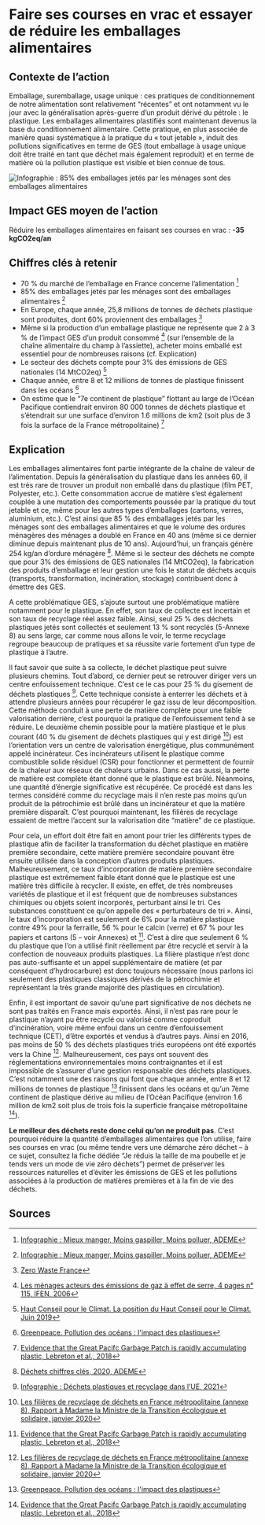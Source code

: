 # Faire ses courses en vrac et essayer de réduire les emballages alimentaires

## Contexte de l’action

Emballage, suremballage, usage unique : ces pratiques de conditionnement de notre alimentation sont relativement “récentes” et ont notamment vu le jour avec la généralisation après-guerre d’un produit dérivé du pétrole : le plastique. Les emballages alimentaires plastifiés sont maintenant devenus la base du conditionnement alimentaire. Cette pratique, en plus associée de manière quasi systématique à la pratique du « tout jetable », induit des pollutions significatives en terme de GES (tout emballage à usage unique doit être traité en tant que déchet mais également reproduit) et en terme de matière où la pollution plastique est visible et bien connue de tous.

![Infographie : 85% des emballages jetés par les ménages sont des emballages alimentaires](https://ecolab-data.netlify.app/images/Chiffres-cles_vrac_v2.png)

## Impact GES moyen de l’action

Réduire les emballages alimentaires en faisant ses courses en vrac : **-35 kgCO2eq/an**

## Chiffres clés à retenir

- 70 % du marché de l’emballage en France concerne l’alimentation [^1]
- 85% des emballages jetés par les ménages sont des emballages alimentaires [^1]
- En Europe, chaque année, 25,8 millions de tonnes de déchets plastique sont produites, dont 60% proviennent des emballages [^2]
- Même si la production d’un emballage plastique ne représente que 2 à 3 % de l’impact GES d’un produit consommé [^3] (sur l’ensemble de la chaîne alimentaire du champ à l’assiette), acheter moins emballé est essentiel pour de nombreuses raisons (cf. Explication)
- Le secteur des déchets compte pour 3% des émissions de GES nationales (14 MtCO2eq) [^4]
- Chaque année, entre 8 et 12 millions de tonnes de plastique finissent dans les océans [^5]
- On estime que le “7e continent de plastique” flottant au large de l’Océan Pacifique contiendrait environ 80 000 tonnes de déchets plastique et s’étendrait sur une surface d’environ 1.6 millions de km2 (soit plus de 3 fois la surface de la France métropolitaine) [^7]

## Explication

Les emballages alimentaires font partie intégrante de la chaîne de valeur de l’alimentation. Depuis la généralisation du plastique dans les années 60, il est très rare de trouver un produit non emballé dans du plastique (film PET, Polyester, etc.). Cette consommation accrue de matière s’est également couplée à une mutation des comportements poussée par la pratique du tout jetable et ce, même pour les autres types d’emballages (cartons, verres, aluminium, etc.). C’est ainsi que 85 % des emballages jetés par les ménages sont des emballages alimentaires et que le volume des ordures ménagères des ménages a doublé en France en 40 ans (même si ce dernier diminue depuis maintenant plus de 10 ans). Aujourd’hui, un français génère 254 kg/an d’ordure ménagère [^8]. Même si le secteur des déchets ne compte que pour 3% des émissions de GES nationales (14 MtCO2eq), la fabrication des produits d’emballage et leur gestion une fois le statut de déchets acquis (transports, transformation, incinération, stockage) contribuent donc à émettre des GES.

A cette problématique GES, s’ajoute surtout une problématique matière notamment pour le plastique. En effet, son taux de collecte est incertain et son taux de recyclage réel assez faible. Ainsi, seul 25 % des déchets plastiques jetés sont collectés et seulement 13 % sont recyclés (5-Annexe 8) au sens large, car comme nous allons le voir, le terme recyclage regroupe beaucoup de pratiques et sa réussite varie fortement d’un type de plastique à l’autre.

Il faut savoir que suite à sa collecte, le déchet plastique peut suivre plusieurs chemins. Tout d’abord, ce dernier peut se retrouver diriger vers un centre enfouissement technique. C’est ce le cas pour 25 % du gisement de déchets plastiques [^9]. Cette technique consiste à enterrer les déchets et à attendre plusieurs années pour récupérer le gaz issu de leur décomposition. Cette méthode conduit à une perte de matière complète pour une faible valorisation derrière, c’est pourquoi la pratique de l’enfouissement tend à se réduire. Le deuxième chemin possible pour la matière plastique et le plus courant (40 % du gisement de déchets plastiques qui y est dirigé [^6]) est l’orientation vers un centre de valorisation énergétique, plus communément appelé incinérateur. Ces incinérateurs utilisent le plastique comme combustible solide résiduel (CSR) pour fonctionner et permettent de fournir de la chaleur aux réseaux de chaleurs urbains. Dans ce cas aussi, la perte de matière est complète étant donné que le plastique est brûlé. Néanmoins, une quantité d’énergie significative est récupérée. Ce procédé est dans les termes considéré comme du recyclage mais il n’en reste pas moins qu’un produit de la pétrochimie est brûlé dans un incinérateur et que la matière première disparaît. C’est pourquoi maintenant, les filières de recyclage essaient de mettre l’accent sur la valorisation dite “matière” de ce plastique.

Pour cela, un effort doit être fait en amont pour trier les différents types de plastique afin de faciliter la transformation du déchet plastique en matière première secondaire, cette matière première secondaire pouvant être ensuite utilisée dans la conception d’autres produits plastiques. Malheureusement, ce taux d’incorporation de matière première secondaire plastique est extrêmement faible étant donné que le plastique est une matière très difficile à recycler. Il existe, en effet, de très nombreuses variétés de plastique et il est fréquent que de nombreuses substances chimiques ou objets soient incorporés, perturbant ainsi le tri. Ces substances constituent ce qu’on appelle des « perturbateurs de tri ». Ainsi, le taux d’incorporation est seulement de 6% pour la matière plastique contre 49% pour la ferraille, 56 % pour le calcin (verre) et 67 % pour les papiers et cartons (5 – voir Annexes) et [^7]. C’est à dire que seulement 6 % du plastique que l’on a utilisé finit réellement par être recyclé et servir à la confection de nouveaux produits plastiques. La filière plastique n’est donc pas auto-suffisante et un appel supplémentaire de matière (et par conséquent d’hydrocarbure) est donc toujours nécessaire (nous parlons ici seulement des plastiques classiques dérivés de la pétrochimie et représentant la très grande majorité des plastiques en circulation).

Enfin, il est important de savoir qu’une part significative de nos déchets ne sont pas traités en France mais exportés. Ainsi, il n’est pas rare pour le plastique n’ayant pu être recyclé ou valorisé comme coproduit d’incinération, voire même enfoui dans un centre d’enfouissement technique (CET), d’être exportés et vendus à d’autres pays. Ainsi en 2016, pas moins de 50 % des déchets plastiques triés européens ont été exportés vers la Chine [^6]. Malheureusement, ces pays ont souvent des réglementations environnementales moins contraignantes et il est impossible de s’assurer d’une gestion responsable des déchets plastiques. C’est notamment une des raisons qui font que chaque année, entre 8 et 12 millions de tonnes de plastique [^5] finissent dans les océans et qu’un 7ème continent de plastique dérive au milieu de l’Océan Pacifique (environ 1.6 million de km2 soit plus de trois fois la superficie française métropolitaine [^7]).

**Le meilleur des déchets reste donc celui qu’on ne produit pas**. C’est pourquoi réduire la quantité d’emballages alimentaires que l’on utilise, faire ses courses en vrac (ou même tendre vers une démarche zéro déchet – à ce sujet, consultez la fiche dédiée “Je réduis la taille de ma poubelle et je tends vers un mode de vie zéro déchets”) permet de préserver les ressources naturelles et d’éviter les émissions de GES et les pollutions associées à la production de matières premières et à la fin de vie des déchets.

## Sources

[^1]: [Infographie : Mieux manger, Moins gaspiller, Moins polluer, ADEME](https://www.qqf.fr/infographie/39/mieux-manger-moins-gaspiller-moins-polluer)
[^2]: [Zero Waste France](www.zerowastefrance.org)
[^3]: [Les ménages acteurs des émissions de gaz à effet de serre, 4 pages n° 115, IFEN, 2006](https://www.statistiques.developpement-durable.gouv.fr/sites/default/files/2018-10/de115.pdf)
[^4]: [Haut Conseil pour le Climat. La position du Haut Conseil pour le Climat. Juin 2019](https://www.hautconseilclimat.fr/publications/rapport-2019/)
[^5]: [Greenpeace. Pollution des océans : l'impact des plastiques](https://www.greenpeace.fr/pollution-oceans-limpact-plastiques/)
[^6]: [Les filières de recyclage de déchets en France métropolitaine (annexe 8), Rapport à Madame la Ministre de la Transition écologique et solidaire, janvier 2020](https://www.economie.gouv.fr/files/files/directions_services/cge/filieres-dechets-recyclage.pdf)
[^7]: [Evidence that the Great Pacifc Garbage Patch is rapidly accumulating plastic, Lebreton et al., 2018](https://assets.theoceancleanup.com/app/uploads/2019/04/Lebreton2018_SciRep.pdf)
[^8]: [Déchets chiffres clés, 2020, ADEME](https://librairie.ademe.fr/dechets-economie-circulaire/28-dechets-chiffres-cles-edition-2020-9791029712135.html)
[^9]: [Infographie : Déchets plastiques et recyclage dans l’UE, 2021](https://www.europarl.europa.eu/news/fr/headlines/society/20181212STO21610/dechets-plastiques-et-recyclage-dans-l-ue-faits-et-chiffres-infographie)
